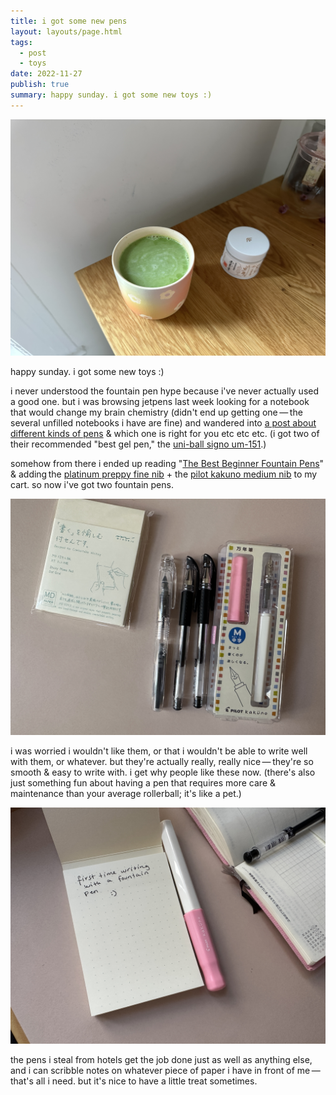 ```yaml
---
title: i got some new pens
layout: layouts/page.html
tags:
  - post
  - toys
date: 2022-11-27
publish: true
summary: happy sunday. i got some new toys :)
---
```

![mmm matcha](_27-matcha.jpg)

happy sunday. i got some new toys :)

i never understood the fountain pen hype because i've never actually used a good one. but i was browsing jetpens last week looking for a notebook that would change my brain chemistry (didn't end up getting one — the several unfilled notebooks i have are fine) and wandered into [a post about different kinds of pens](https://www.jetpens.com/blog/The-Difference-Between-Ballpoint-Gel-and-Rollerball-Pens/pt/167) & which one is right for you etc etc etc. (i got two of their recommended "best gel pen," the [uni-ball signo um-151](https://www.jetpens.com/Uni-ball-Signo-UM-151-Gel-Pen-0.38-mm-Black/pd/306).)

somehow from there i ended up reading "[The Best Beginner Fountain Pens](https://www.jetpens.com/blog/The-Best-Beginner-Fountain-Pens/pt/862)" & adding the [platinum preppy fine nib](https://www.jetpens.com/Platinum-Preppy-Fountain-Pen-Crystal-03-Fine-Nib/pd/24019) + the [pilot kakuno medium nib](https://www.jetpens.com/Pilot-Kakuno-Fountain-Pen-Soft-Pink-Medium-Nib/pd/12303) to my cart. so now i've got two fountain pens.

![my jetpens order](_27-jetpens.jpg)

i was worried i wouldn't like them, or that i wouldn't be able to write well with them, or whatever. but they're actually really, really nice — they're so smooth & easy to write with. i get why people like these now. (there's also just something fun about having a pen that requires more care & maintenance than your average rollerball; it's like a pet.) 

![pilot kakuno writing sample](_27-fountain_pen_sample.jpg)

the pens i steal from hotels get the job done just as well as anything else, and i can scribble notes on whatever piece of paper i have in front of me — that's all i need. but it's nice to have a little treat sometimes.